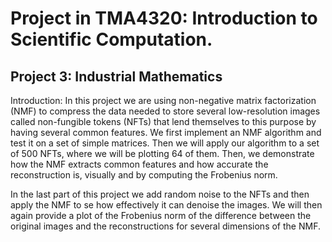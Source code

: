 # Project in TMA4320: Introduction to Scientific Computation.
## Project 3: Industrial Mathematics

Introduction:
In this project we are using non-negative matrix factorization (NMF) to compress the data needed to store several low-resolution images called non-fungible tokens (NFTs) that lend themselves to this purpose by having several common features.
We first implement an NMF algorithm and test it on a set of simple matrices. Then we will apply our algorithm to a set of 500 NFTs, where we will be plotting 64 of them.
Then, we demonstrate how the NMF extracts common features and how accurate the reconstruction is, visually and by computing the Frobenius norm.

In the last part of this project we add random noise to the NFTs and then apply the NMF to se how effectively it can denoise the images. We will then again provide a plot of the Frobenius norm of the difference between the original images and the reconstructions for several dimensions of the NMF.
